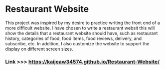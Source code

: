 # Restaurant Website

This project was inspired by my desire to practice writing the front end of a more difficult website. I have chosen to write a restaurant websit this will show the details that a restaurant website should have, such as restaurant history, categories of food, food items, food reviews, delivery, and subscribe, etc. In addition, I also customize the website to support the display on different screen sizes.

### Link >>> https://kaijeaw34574.github.io/Restaurant-Website/
